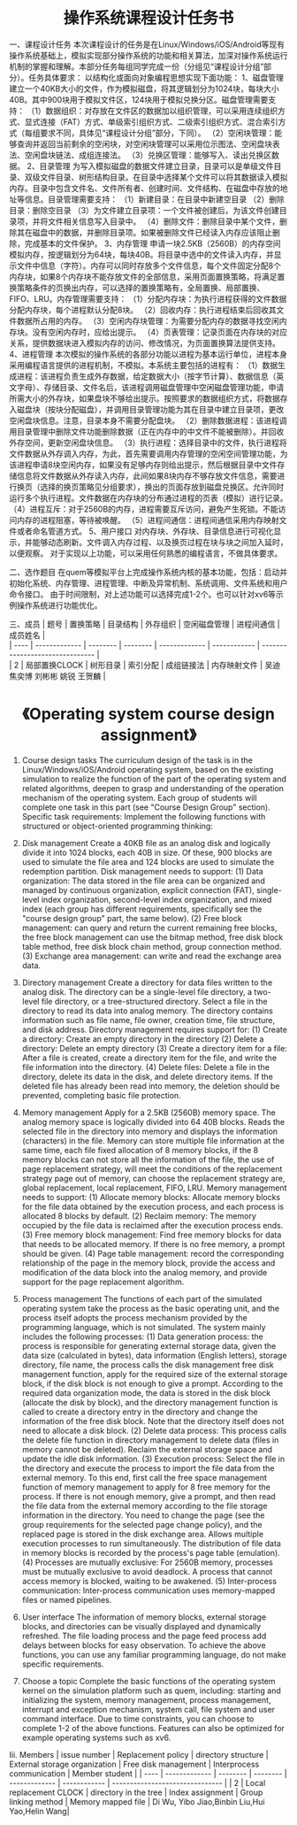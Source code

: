<center><h1>操作系统课程设计任务书</h1></center>  

一、课程设计任务
本次课程设计的任务是在Linux/Windows/iOS/Android等现有操作系统基础上，模拟实现部分操作系统的功能和相关算法，加深对操作系统运行机制的掌握和理解。本部分任务每组同学完成一份（分组见“课程设计分组”部分）。任务具体要求：
以结构化或面向对象编程思想实现下面功能：
1、磁盘管理
建立一个40KB大小的文件，作为模拟磁盘，将其逻辑划分为1024块，每块大小40B。其中900块用于模拟文件区，124块用于模拟兑换分区。磁盘管理需要支持：
（1）数据组织：对存放在文件区的数据加以组织管理，可以采用连续组织方式、显式连接（FAT）方式、单级索引组织方式、二级索引组织方式、混合索引方式（每组要求不同，具体见“课程设计分组”部分，下同）。
（2）空闲块管理：能够查询并返回当前剩余的空闲块，对空闲块管理可以采用位示图法、空闲盘块表法、空闲盘块链法、成组连接法。
（3）兑换区管理：能够写入、读出兑换区数据。
2、目录管理
	为写入模拟磁盘的数据文件建立目录，目录可以是单级文件目录、双级文件目录、树形结构目录。在目录中选择某个文件可以将其数据读入模拟内存。目录中包含文件名、文件所有者、创建时间、文件结构、在磁盘中存放的地址等信息。目录管理需要支持：
（1）新建目录：在目录中新建空目录
（2）删除目录：删除空目录
（3）为文件建立目录项：一个文件被创建后，为该文件创建目录项，并将文件相关信息写入目录中。
（4）删除文件：删除目录中某个文件，删除其在磁盘中的数据，并删除目录项。如果被删除文件已经读入内存应该阻止删除，完成基本的文件保护。
3、内存管理
	申请一块2.5KB（2560B）的内存空间模拟内存，按逻辑划分为64块，每块40B。将目录中选中的文件读入内存，并显示文件中信息（字符）。内存可以同时存放多个文件信息，每个文件固定分配8个内存块，如果8个内存块不能存放文件的全部信息，采用页面置换策略，将满足置换策略条件的页换出内存，可以选择的置换策略有，全局置换、局部置换、FIFO、LRU。内存管理需要支持：
（1）分配内存块：为执行进程获得的文件数据分配内存块，每个进程默认分配8块。
（2）回收内存：执行进程结束后回收其文件数据所占用的内存。
（3）空闲内存块管理：为需要分配内存的数据寻找空闲内存块。没有空闲内存时，应给出提示。
    （4）页表管理：记录页面在内存块的对应关系，提供数据块进入模拟内存的访问、修改情况，为页面置换算法提供支持。
4、进程管理
	 本次模拟的操作系统的各部分功能以进程为基本运行单位，进程本身采用编程语言提供的进程机制，不模拟。本系统主要包括的进程有：
（1）数据生成进程：该进程负责生成外存数据，给定数据大小（按字节计算）、数据信息（英文字母）、存储目录、文件名后，该进程调用磁盘管理中空闲磁盘管理功能，申请所需大小的外存块，如果盘块不够给出提示。按照要求的数据组织方式，将数据存入磁盘块（按块分配磁盘），并调用目录管理功能为其在目录中建立目录项，更改空闲盘块信息。注意，目录本身不需要分配盘块。
（2）删除数据进程：该进程调用目录管理中删除文件功能删除数据（正在内存中的中文件不能被删除）。并回收外存空间，更新空闲盘块信息。
（3）执行进程：选择目录中的文件，执行进程将文件数据从外存调入内存，为此，首先需要调用内存管理的空闲空间管理功能，为该进程申请8块空闲内存，如果没有足够内存则给出提示，然后根据目录中文件存储信息将文件数据从外存读入内存，此间如果8块内存不够存放文件信息，需要进行换页（选择的换页策略见分组要求），换出的页面存放到磁盘兑换区。允许同时运行多个执行进程。文件数据在内存块的分布通过进程的页表（模拟）进行记录。
（4）进程互斥：对于2560B的内存，进程需要互斥访问，避免产生死锁。不能访问内存的进程阻塞，等待被唤醒。
（5）进程间通信：进程间通信采用内存映射文件或者命名管道方式。
5、用户接口
	对内存块、外存块、目录信息进行可视化显示，并能够动态刷新。文件调入内存过程、以及换页过程在块与块之间加入延时，以便观察。
	对于实现以上功能，可以采用任何熟悉的编程语言，不做具体要求。

二、选作题目
在quem等模拟平台上完成操作系统内核的基本功能，包括：启动并初始化系统、内存管理、进程管理、中断及异常机制、系统调用、文件系统和用户命令接口。
由于时间限制，对上述功能可以选择完成1-2个。也可以针对xv6等示例操作系统进行功能优化。

三、成员
| 题号 | 置换策略      | 目录结构 | 外存组织 | 空闲磁盘管理 | 进程间通信   | 成员姓名                     |  
| ---- | ------------- | -------- | -------- | ------------- | ------------ | ------------------------------- |  
| 2    | 局部置换CLOCK | 树形目录 | 索引分配 | 成组链接法   | 内存映射文件 | 吴迪 焦奕博 刘彬彬 姚锐 王贺麟 |  


<center><h1>《Operating system course design assignment》</h1></center>  


1. Course design tasks
The curriculum design of the task is in the Linux/Windows/iOS/Android operating system, based on the existing simulation to realize the function of the part of the operating system and related algorithms, deepen to grasp and understanding of the operation mechanism of the operating system. Each group of students will complete one task in this part (see "Course Design Group" section). Specific task requirements:
Implement the following functions with structured or object-oriented programming thinking:
1. Disk management
Create a 40KB file as an analog disk and logically divide it into 1024 blocks, each 40B in size. Of these, 900 blocks are used to simulate the file area and 124 blocks are used to simulate the redemption partition. Disk management needs to support:
(1) Data organization: The data stored in the file area can be organized and managed by continuous organization, explicit connection (FAT), single-level index organization, second-level index organization, and mixed index (each group has different requirements, specifically see the "course design group" part, the same below).
(2) Free block management: can query and return the current remaining free blocks, the free block management can use the bitmap method, free disk block table method, free disk block chain method, group connection method.
(3) Exchange area management: can write and read the exchange area data.
2. Directory management
Create a directory for data files written to the analog disk. The directory can be a single-level file directory, a two-level file directory, or a tree-structured directory. Select a file in the directory to read its data into analog memory. The directory contains information such as file name, file owner, creation time, file structure, and disk address. Directory management requires support for:
(1) Create a directory: Create an empty directory in the directory
(2) Delete a directory: Delete an empty directory
(3) Create a directory item for a file: After a file is created, create a directory item for the file, and write the file information into the directory.
(4) Delete files: Delete a file in the directory, delete its data in the disk, and delete directory items. If the deleted file has already been read into memory, the deletion should be prevented, completing basic file protection.
3. Memory management
Apply for a 2.5KB (2560B) memory space. The analog memory space is logically divided into 64 40B blocks. Reads the selected file in the directory into memory and displays the information (characters) in the file. Memory can store multiple file information at the same time, each file fixed allocation of 8 memory blocks, if the 8 memory blocks can not store all the information of the file, the use of page replacement strategy, will meet the conditions of the replacement strategy page out of memory, can choose the replacement strategy are, global replacement, local replacement, FIFO, LRU. Memory management needs to support:
(1) Allocate memory blocks: Allocate memory blocks for the file data obtained by the execution process, and each process is allocated 8 blocks by default.
(2) Reclaim memory: The memory occupied by the file data is reclaimed after the execution process ends.
(3) Free memory block management: Find free memory blocks for data that needs to be allocated memory. If there is no free memory, a prompt should be given.
(4) Page table management: record the corresponding relationship of the page in the memory block, provide the access and modification of the data block into the analog memory, and provide support for the page replacement algorithm.
4. Process management
The functions of each part of the simulated operating system take the process as the basic operating unit, and the process itself adopts the process mechanism provided by the programming language, which is not simulated. The system mainly includes the following processes:
(1) Data generation process: the process is responsible for generating external storage data, given the data size (calculated in bytes), data information (English letters), storage directory, file name, the process calls the disk management free disk management function, apply for the required size of the external storage block, if the disk block is not enough to give a prompt. According to the required data organization mode, the data is stored in the disk block (allocate the disk by block), and the directory management function is called to create a directory entry in the directory and change the information of the free disk block. Note that the directory itself does not need to allocate a disk block.
(2) Delete data process: This process calls the delete file function in directory management to delete data (files in memory cannot be deleted). Reclaim the external storage space and update the idle disk information.
(3) Execution process: Select the file in the directory and execute the process to import the file data from the external memory. To this end, first call the free space management function of memory management to apply for 8 free memory for the process. If there is not enough memory, give a prompt, and then read the file data from the external memory according to the file storage information in the directory. You need to change the page (see the group requirements for the selected page change policy), and the replaced page is stored in the disk exchange area. Allows multiple execution processes to run simultaneously. The distribution of file data in memory blocks is recorded by the process's page table (emulation).
(4) Processes are mutually exclusive: For 2560B memory, processes must be mutually exclusive to avoid deadlock. A process that cannot access memory is blocked, waiting to be awakened.
(5) Inter-process communication: Inter-process communication uses memory-mapped files or named pipelines.
5. User interface
The information of memory blocks, external storage blocks, and directories can be visually displayed and dynamically refreshed. The file loading process and the page feed process add delays between blocks for easy observation.
To achieve the above functions, you can use any familiar programming language, do not make specific requirements.

2. Choose a topic
Complete the basic functions of the operating system kernel on the simulation platform such as quem, including: starting and initializing the system, memory management, process management, interrupt and exception mechanism, system call, file system and user command interface.
Due to time constraints, you can choose to complete 1-2 of the above functions. Features can also be optimized for example operating systems such as xv6.

Iii. Members
| issue number | Replacement policy | directory structure | External storage organization | Free disk management | Interprocess communication | Member student |
| ---- | ------------- | -------- | -------- | ------------- | ------------ | ------------------------------- |
| 2 | Local replacement CLOCK | directory in the tree | Index assignment | Group linking method | Memory mapped file | Di Wu, Yibo Jiao,Binbin Liu,Hui Yao,Helin Wang|
